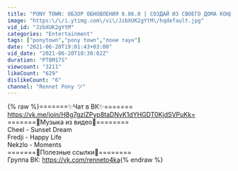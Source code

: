 ```yaml
---
title: "PONY TOWN: ОБЗОР ОБНОВЛЕНИЯ 0.86.0 | СОЗДАЙ ИЗ СВОЕГО ДОМА КОНДИТЕРСКУЮ!"
image: "https:\/\/i.ytimg.com\/vi\/JzbXUK2gYtM\/hqdefault.jpg"
vid_id: "JzbXUK2gYtM"
categories: "Entertainment"
tags: ["ponytown","pony town","пони таун"]
date: "2021-06-20T19:01:43+03:00"
vid_date: "2021-06-20T10:30:02Z"
duration: "PT8M17S"
viewcount: "3211"
likeCount: "629"
dislikeCount: "6"
channel: "Rennet Pony ツ"
---
```

{% raw %}=======✨Чат в ВК✨=======<br /><a rel="nofollow" target="blank" href="https://vk.me/join/H8g7gzlZPyp8taDNyK1dYHGDT0KjdSVPuKk=">https://vk.me/join/H8g7gzlZPyp8taDNyK1dYHGDT0KjdSVPuKk=</a><br />=======🌺Музыка из видео🌺========<br />Cheel - Sunset Dream<br />Fredji - Happy Life<br />Nekzlo - Moments<br />=======💫Полезные ссылки💫========<br />Группа ВК: <a rel="nofollow" target="blank" href="https://vk.com/renneto4ka">https://vk.com/renneto4ka</a>{% endraw %}
